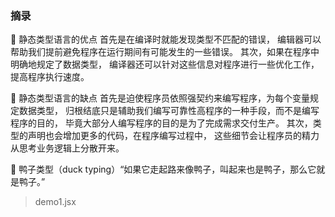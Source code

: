 ### 摘录
🎈 静态类型语言的优点
首先是在编译时就能发现类型不匹配的错误，
编辑器可以帮助我们提前避免程序在运行期间有可能发生的一些错误。
其次，如果在程序中明确地规定了数据类型，
编译器还可以针对这些信息对程序进行一些优化工作，提高程序执行速度。

🎈 静态类型语言的缺点
首先是迫使程序员依照强契约来编写程序，为每个变量规定数据类型，
归根结底只是辅助我们编写可靠性高程序的一种手段，而不是编写程序的目的，
毕竟大部分人编写程序的目的是为了完成需求交付生产。
其次，类型的声明也会增加更多的代码，在程序编写过程中，
这些细节会让程序员的精力从思考业务逻辑上分散开来。

🦆 鸭子类型（duck typing）“如果它走起路来像鸭子，叫起来也是鸭子，那么它就是鸭子。”

> demo1.jsx
